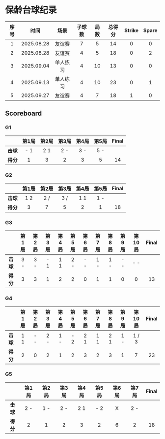 # 保龄台球纪录

| 序号 |  时间       |  场景   | 子球数 | 局数  | 总得分  | Strike |  Spare |
| :--: | :--------: | :-----: | :---: | :---: | :----: | :----: | :----: |
| 1    | 2025.08.28 | 友谊赛   |   7   |   5   |   14   |   0    |   0   |
| 2    | 2025.08.28 | 友谊赛   |   4   |   5   |   18   |   0    |   2   |
| 3    | 2025.09.04 | 单人练习 |   4   |  10   |   13   |   0    |   0   |
| 4    | 2025.09.13 | 单人练习 |   4   |  10   |   23   |   0    |   1   |
| 5    | 2025.09.27 | 友谊赛   |   4   |   7   |   18   |   1    |   0   |

## Scoreboard

### G1

|          | 第1局 | 第2局  | 第3局 | 第4局 | 第5局  | Final |
| :------: | :---: | :---: | :---: | :---: | :---: | :---: |
| **击球** |  - 1  |  2 1  |  2 -  |  3 -  |  5 -  |       |
| **得分** |   1   |   3   |   2   |   3   |   5   |  14   |

### G2

|          | 第1局 | 第2局  | 第3局 | 第4局 | 第5局  | Final |
| :------: | :---: | :---: | :---: | :---: | :---: | :---: |
| **击球** |  1 2  |  2 /  |  3 /  |  1 1  |  1 -  |       |
| **得分** |   3   |   7   |   5   |   2   |   1   |  18   |

### G3

|          | 第1局 | 第2局  | 第3局 | 第4局 | 第5局  | 第6局 | 第7局  | 第8局 | 第9局 | 第10局 | Final |
| :------: | :---: | :---: | :---: | :---: | :---: | :---: | :---: | :---: | :---: | :---: | :---: |
| **击球** |  3 -  |  3 -  |  - 1  |  1 1  |  2 -  |  - -  |  1 -  |  1 -  |  - -  |  - -  |       |
| **得分** |   3   |   3   |   1   |   2   |   2   |   0   |   1   |   1   |   0   |   0   |  13   |

### G4

|          | 第1局 | 第2局  | 第3局 | 第4局 | 第5局  | 第6局 | 第7局  | 第8局 | 第9局 | 第10局 | Final |
| :------: | :---: | :---: | :---: | :---: | :---: | :---: | :---: | :---: | :---: | :---: | :---: |
| **击球** |  1 1  |  - -  |  2 -  |  1 -  |  - 2  |  2 1  |  1 1  |  2 1  |  1 -  | 1 / 3 |       |
| **得分** |   2   |   0   |   2   |   1   |   2   |   3   |   2   |   3   |   1   |   7   |  23   |

### G5

|          | 第1局 | 第2局  | 第3局 | 第4局 | 第5局  | 第6局 | 第7局 | Final |
| :------: | :---: | :---: | :---: | :---: | :---: | :---: | :---: | :---: |
| **击球** |  2 -  |  1 -  |  2 -  |  2 1  |  - 2  |  X    |  2 -  |       |
| **得分** |   2   |   1   |   2   |   3   |   2   |   6   |   2   |  18   |